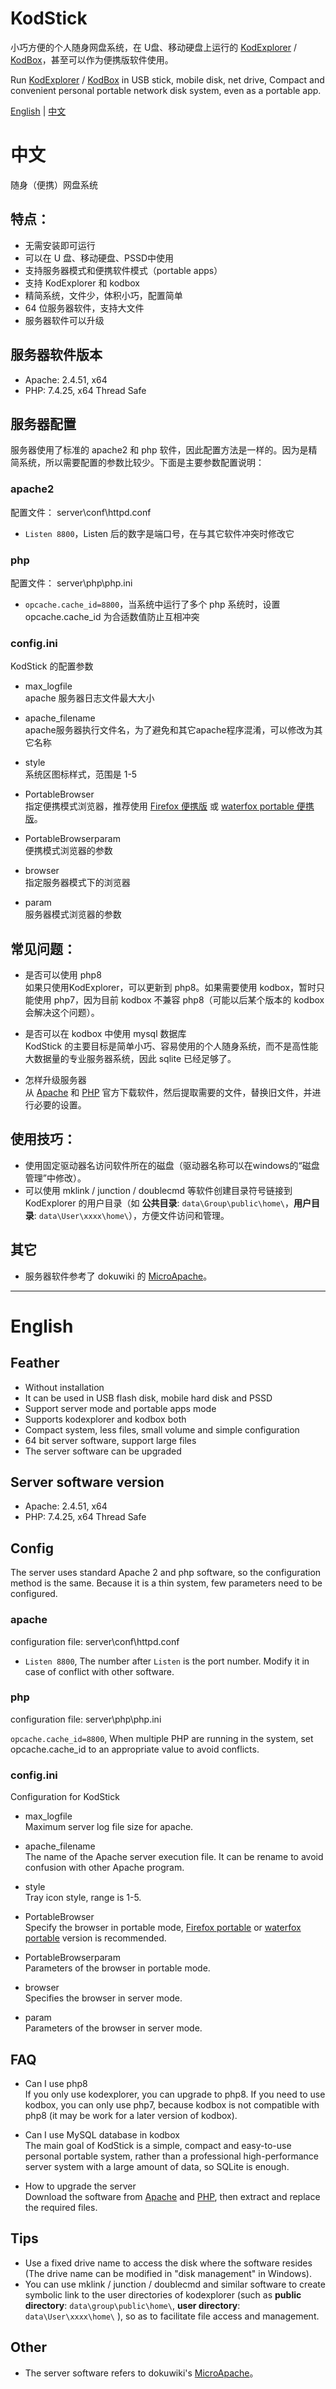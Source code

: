 # KodStick

小巧方便的个人随身网盘系统，在 U盘、移动硬盘上运行的 [KodExplorer](https://github.com/kalcaddle/KODExplorer) / [KodBox](https://github.com/kalcaddle/kodbox)，甚至可以作为便携版软件使用。

Run [KodExplorer](https://github.com/kalcaddle/KODExplorer) / [KodBox](https://github.com/kalcaddle/kodbox) in USB stick, mobile disk, net drive, Compact and convenient personal portable network disk system, even as a portable app.


[English](#English) | [中文](#中文)



# 中文  

随身（便携）网盘系统

## 特点：

- 无需安装即可运行
- 可以在 U 盘、移动硬盘、PSSD中使用
- 支持服务器模式和便携软件模式（portable apps）
- 支持 KodExplorer 和 kodbox
- 精简系统，文件少，体积小巧，配置简单
- 64 位服务器软件，支持大文件
- 服务器软件可以升级


## 服务器软件版本

- Apache: 2.4.51, x64
- PHP: 7.4.25, x64 Thread Safe

## 服务器配置

服务器使用了标准的 apache2 和 php 软件，因此配置方法是一样的。因为是精简系统，所以需要配置的参数比较少。下面是主要参数配置说明：

### apache2

配置文件： server\conf\httpd.conf

- `Listen 8800`，Listen 后的数字是端口号，在与其它软件冲突时修改它

### php
  
配置文件： server\php\php.ini

- `opcache.cache_id=8800`，当系统中运行了多个 php 系统时，设置 opcache.cache_id 为合适数值防止互相冲突

### config.ini

KodStick 的配置参数

- max_logfile  
apache 服务器日志文件最大大小

- apache_filename  
apache服务器执行文件名，为了避免和其它apache程序混淆，可以修改为其它名称

- style  
系统区图标样式，范围是 1-5

- PortableBrowser  
指定便携模式浏览器，推荐使用 [Firefox 便携版](https://portableapps.com/apps/internet/firefox_portable) 或 [waterfox portable 便携版](https://github.com/portapps/waterfox-portable)。

- PortableBrowserparam  
便携模式浏览器的参数

- browser  
指定服务器模式下的浏览器

- param  
服务器模式浏览器的参数


## 常见问题：

- 是否可以使用 php8  
如果只使用KodExplorer，可以更新到 php8。如果需要使用 kodbox，暂时只能使用 php7，因为目前 kodbox 不兼容 php8（可能以后某个版本的 kodbox 会解决这个问题）。

- 是否可以在 kodbox 中使用 mysql 数据库  
KodStick 的主要目标是简单小巧、容易使用的个人随身系统，而不是高性能大数据量的专业服务器系统，因此 sqlite 已经足够了。

- 怎样升级服务器  
从 [Apache](http://httpd.apache.org/) 和 [PHP](https://www.php.net/) 官方下载软件，然后提取需要的文件，替换旧文件，并进行必要的设置。


## 使用技巧：

- 使用固定驱动器名访问软件所在的磁盘（驱动器名称可以在windows的“磁盘管理”中修改）。
- 可以使用 mklink / junction / doublecmd 等软件创建目录符号链接到 KodExplorer 的用户目录（如 **公共目录**: `data\Group\public\home\`，**用户目录**: `data\User\xxxx\home\`），方便文件访问和管理。


## 其它

- 服务器软件参考了 dokuwiki 的 [MicroApache](https://download.dokuwiki.org/)。


---
  
# English  

## Feather

- Without installation
- It can be used in USB flash disk, mobile hard disk and PSSD
- Support server mode and portable apps mode
- Supports kodexplorer and kodbox both
- Compact system, less files, small volume and simple configuration
- 64 bit server software, support large files
- The server software can be upgraded


## Server software version

- Apache: 2.4.51, x64
- PHP: 7.4.25, x64 Thread Safe

## Config

The server uses standard Apache 2 and php software, so the configuration method is the same. Because it is a thin system, few parameters need to be configured. 

### apache

configuration file: server\conf\httpd.conf

- `Listen 8800`, The number after `Listen` is the port number. Modify it in case of conflict with other software.  

### php

configuration file: server\php\php.ini

`opcache.cache_id=8800`, When multiple PHP are running in the system, set opcache.cache_id to an appropriate value to avoid conflicts.  

### config.ini

Configuration for KodStick

- max_logfile  
Maximum server log file size for apache.

- apache_filename  
The name of the Apache server execution file. It can be rename to avoid confusion with other Apache program.

- style  
Tray icon style, range is 1-5.

- PortableBrowser  
Specify the browser in portable mode, [Firefox portable](https://portableapps.com/apps/internet/firefox_portable) or [waterfox portable](https://github.com/portapps/waterfox-portable) version is recommended.

- PortableBrowserparam  
Parameters of the browser in portable mode.

- browser  
Specifies the browser in server mode.

- param  
Parameters of the browser in server mode.


## FAQ

- Can I use php8  
If you only use kodexplorer, you can upgrade to php8. If you need to use kodbox, you can only use php7, because kodbox is not compatible with php8 (it may be work for a later version of kodbox).

- Can I use MySQL database in kodbox  
The main goal of KodStick is a simple, compact and easy-to-use personal portable system, rather than a professional high-performance server system with a large amount of data, so SQLite is enough.

- How to upgrade the server  
Download the software from [Apache](http://httpd.apache.org/) and [PHP](https://www.php.net/), then extract and replace the required files.

## Tips

- Use a fixed drive name to access the disk where the software resides (The drive name can be modified in "disk management" in Windows).
- You can use mklink / junction / doublecmd and similar software to create symbolic link to the user directories of kodexplorer (such as **public directory**: `data\group\public\home\`, **user directory**: `data\User\xxxx\home\` ), so as to facilitate file access and management.

## Other

- The server software refers to dokuwiki's [MicroApache](https://download.dokuwiki.org/)。